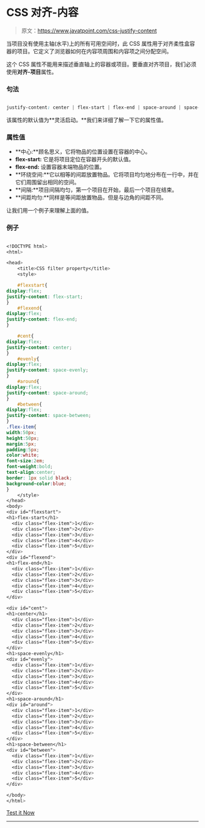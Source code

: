 # CSS 对齐-内容

> 原文：<https://www.javatpoint.com/css-justify-content>

当项目没有使用主轴(水平)上的所有可用空间时，此 CSS 属性用于对齐柔性盒容器的项目。它定义了浏览器如何在内容项周围和内容项之间分配空间。

这个 CSS 属性不能用来描述垂直轴上的容器或项目。要垂直对齐项目，我们必须使用**对齐-项目**属性。

### 句法

```css

justify-content: center | flex-start | flex-end | space-around | space-evenly | space-between | initial | inherit;

```

该属性的默认值为**灵活启动。**我们来详细了解一下它的属性值。

### 属性值

*   **中心:**顾名思义，它将物品的位置设置在容器的中心。
*   **flex-start:** 它是将项目定位在容器开头的默认值。
*   **flex-end:** 设置容器末端物品的位置。
*   **环绕空间:**它以相等的间距放置物品。它将项目均匀地分布在一行中，并在它们周围留出相同的空间。
*   **间隔:**项目间隔均匀，第一个项目在开始，最后一个项目在结束。
*   **间距均匀:**同样是等间距放置物品，但是与边角的间距不同。

让我们用一个例子来理解上面的值。

### 例子

```css

<!DOCTYPE html> 
<html> 

<head> 
    <title>CSS filter property</title> 
    <style> 

	#flexstart{
display:flex;
justify-content: flex-start;
}
	#flexend{
display:flex;
justify-content: flex-end;
}

	#cent{
display:flex;
justify-content: center;
}
	#evenly{
display:flex;
justify-content: space-evenly;
}
	#around{
display:flex;
justify-content: space-around;
}
	#between{
display:flex;
justify-content: space-between;
}
.flex-item{
width:50px;
height:50px;
margin:5px;
padding:5px;
color:white;
font-size:2em;
font-weight:bold;
text-align:center;
border: 1px solid black;
background-color:blue;
}
    </style> 
</head> 
<body> 
<div id="flexstart">
<h1>flex-start</h1>
  <div class="flex-item">1</div>
  <div class="flex-item">2</div>
  <div class="flex-item">3</div>
  <div class="flex-item">4</div>
  <div class="flex-item">5</div>
</div>
<div id="flexend">
<h1>flex-end</h1>
  <div class="flex-item">1</div>
  <div class="flex-item">2</div>
  <div class="flex-item">3</div>
  <div class="flex-item">4</div>
  <div class="flex-item">5</div>
</div>

<div id="cent">
<h1>center</h1>
  <div class="flex-item">1</div>
  <div class="flex-item">2</div>
  <div class="flex-item">3</div>
  <div class="flex-item">4</div>
  <div class="flex-item">5</div>
</div>
<h1>space-evenly</h1>
<div id="evenly">
  <div class="flex-item">1</div>
  <div class="flex-item">2</div>
  <div class="flex-item">3</div>
  <div class="flex-item">4</div>
  <div class="flex-item">5</div>
</div>
<h1>space-around</h1>
<div id="around">
  <div class="flex-item">1</div>
  <div class="flex-item">2</div>
  <div class="flex-item">3</div>
  <div class="flex-item">4</div>
  <div class="flex-item">5</div>
</div>
<h1>space-between</h1>
<div id="between">
  <div class="flex-item">1</div>
  <div class="flex-item">2</div>
  <div class="flex-item">3</div>
  <div class="flex-item">4</div>
  <div class="flex-item">5</div>
</div>

</body> 
</html>

```

[Test it Now](https://www.javatpoint.com/oprweb/test.jsp?filename=CSSjustify-content1)

* * *